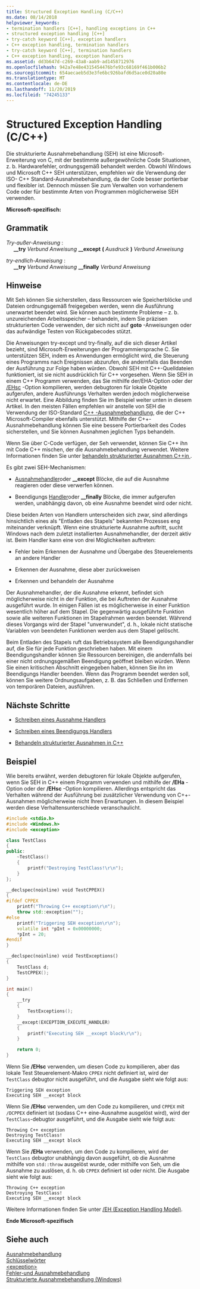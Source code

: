 ```yaml
---
title: Structured Exception Handling (C/C++)
ms.date: 08/14/2018
helpviewer_keywords:
- termination handlers [C++], handling exceptions in C++
- structured exception handling [C++]
- try-catch keyword [C++], exception handlers
- C++ exception handling, termination handlers
- try-catch keyword [C++], termination handlers
- C++ exception handling, exception handlers
ms.assetid: dd3b647d-c269-43a8-aab9-ad1458712976
ms.openlocfilehash: 942a7e48e4315454476bfe93c68169f461b006b2
ms.sourcegitcommit: 654aecaeb5d3e3fe6bc926bafd6d5ace0d20a80e
ms.translationtype: MT
ms.contentlocale: de-DE
ms.lasthandoff: 11/20/2019
ms.locfileid: "74245133"
---
```

# <a name="structured-exception-handling-cc"></a>Structured Exception Handling (C/C++)

Die strukturierte Ausnahmebehandlung (SEH) ist eine Microsoft-Erweiterung von C, mit der bestimmte außergewöhnliche Code Situationen, z. b. Hardwarefehler, ordnungsgemäß behandelt werden. Obwohl Windows und Microsoft C++ SEH unterstützen, empfehlen wir die Verwendung der ISO- C++ Standard-Ausnahmebehandlung, da der Code besser portierbar und flexibler ist. Dennoch müssen Sie zum Verwalten von vorhandenem Code oder für bestimmte Arten von Programmen möglicherweise SEH verwenden.

**Microsoft-spezifisch:**

## <a name="grammar"></a>Grammatik

*Try-außer-Anweisung* :<br/>
&nbsp;&nbsp;&nbsp;&nbsp; **__try** *Verbund Anweisung* **__except** **(** *Ausdruck* **)** *Verbund Anweisung*

*try-endlich-Anweisung* :<br/>
&nbsp;&nbsp;&nbsp;&nbsp; **__try** *Verbund Anweisung* **__finally** *Verbund Anweisung*

## <a name="remarks"></a>Hinweise

Mit Seh können Sie sicherstellen, dass Ressourcen wie Speicherblöcke und Dateien ordnungsgemäß freigegeben werden, wenn die Ausführung unerwartet beendet wird. Sie können auch bestimmte Probleme – z. b. unzureichenden Arbeitsspeicher – behandeln, indem Sie präzisen strukturierten Code verwenden, der sich nicht auf **goto** -Anweisungen oder das aufwändige Testen von Rückgabecodes stützt.

Die Anweisungen try-except und try-finally, auf die sich dieser Artikel bezieht, sind Microsoft-Erweiterungen der Programmiersprache C. Sie unterstützen SEH, indem es Anwendungen ermöglicht wird, die Steuerung eines Programms nach Ereignissen abzurufen, die andernfalls das Beenden der Ausführung zur Folge haben würden. Obwohl SEH mit C++-Quelldateien funktioniert, ist sie nicht ausdrücklich für C++ vorgesehen. Wenn Sie SEH in einem C++ Programm verwenden, das Sie mithilfe der/EHA-Option oder der [/EHsc](../build/reference/eh-exception-handling-model.md) -Option kompilieren, werden debugtoren für lokale Objekte aufgerufen, andere Ausführungs Verhalten werden jedoch möglicherweise nicht erwartet. Eine Abbildung finden Sie im Beispiel weiter unten in diesem Artikel. In den meisten Fällen empfehlen wir anstelle von SEH die Verwendung der ISO-Standard [ C++ -Ausnahmebehandlung](../cpp/try-throw-and-catch-statements-cpp.md), die der C++ Microsoft-Compiler ebenfalls unterstützt. Mithilfe der C++-Ausnahmebehandlung können Sie eine bessere Portierbarkeit des Codes sicherstellen, und Sie können Ausnahmen jeglichen Typs behandeln.

Wenn Sie über C-Code verfügen, der Seh verwendet, können Sie C++ ihn mit Code C++ mischen, der die Ausnahmebehandlung verwendet. Weitere Informationen finden Sie unter [behandeln strukturierter Ausnahmen C++in ](../cpp/exception-handling-differences.md).

Es gibt zwei SEH-Mechanismen:

- [Ausnahmehandler](../cpp/writing-an-exception-handler.md)oder **__except** Blöcke, die auf die Ausnahme reagieren oder diese verwerfen können.

- Beendigungs [Handler](../cpp/writing-a-termination-handler.md)oder **__finally** Blöcke, die immer aufgerufen werden, unabhängig davon, ob eine Ausnahme beendet wird oder nicht.

Diese beiden Arten von Handlern unterscheiden sich zwar, sind allerdings hinsichtlich eines als "Entladen des Stapels" bekannten Prozesses eng miteinander verknüpft. Wenn eine strukturierte Ausnahme auftritt, sucht Windows nach dem zuletzt installierten Ausnahmehandler, der derzeit aktiv ist. Beim Handler kann eine von drei Möglichkeiten auftreten:

- Fehler beim Erkennen der Ausnahme und Übergabe des Steuerelements an andere Handler

- Erkennen der Ausnahme, diese aber zurückweisen

- Erkennen und behandeln der Ausnahme

Der Ausnahmehandler, der die Ausnahme erkennt, befindet sich möglicherweise nicht in der Funktion, die bei Auftreten der Ausnahme ausgeführt wurde. In einigen Fällen ist es möglicherweise in einer Funktion wesentlich höher auf dem Stapel. Die gegenwärtig ausgeführte Funktion sowie alle weiteren Funktionen im Stapelrahmen werden beendet. Während dieses Vorgangs wird der Stapel "unverwundet", d. h., lokale nicht statische Variablen von beendeten Funktionen werden aus dem Stapel gelöscht.

Beim Entladen des Stapels ruft das Betriebssystem alle Beendigungshandler auf, die Sie für jede Funktion geschrieben haben. Mit einem Beendigungshandler können Sie Ressourcen bereinigen, die andernfalls bei einer nicht ordnungsgemäßen Beendigung geöffnet bleiben würden. Wenn Sie einen kritischen Abschnitt eingegeben haben, können Sie ihn im Beendigungs Handler beenden. Wenn das Programm beendet werden soll, können Sie weitere Ordnungsaufgaben, z. B. das Schließen und Entfernen von temporären Dateien, ausführen.

## <a name="next-steps"></a>Nächste Schritte

- [Schreiben eines Ausnahme Handlers](../cpp/writing-an-exception-handler.md)

- [Schreiben eines Beendigungs Handlers](../cpp/writing-a-termination-handler.md)

- [Behandeln strukturierter Ausnahmen in C++](../cpp/exception-handling-differences.md)

## <a name="example"></a>Beispiel

Wie bereits erwähnt, werden debugtoren für lokale Objekte aufgerufen, wenn Sie SEH in C++ einem Programm verwenden und mithilfe der **/EHa** -Option oder der **/EHsc** -Option kompilieren. Allerdings entspricht das Verhalten während der Ausführung bei zusätzlicher Verwendung von C++-Ausnahmen möglicherweise nicht Ihren Erwartungen. In diesem Beispiel werden diese Verhaltensunterschiede veranschaulicht.

```cpp
#include <stdio.h>
#include <Windows.h>
#include <exception>

class TestClass
{
public:
    ~TestClass()
    {
        printf("Destroying TestClass!\r\n");
    }
};

__declspec(noinline) void TestCPPEX()
{
#ifdef CPPEX
    printf("Throwing C++ exception\r\n");
    throw std::exception("");
#else
    printf("Triggering SEH exception\r\n");
    volatile int *pInt = 0x00000000;
    *pInt = 20;
#endif
}

__declspec(noinline) void TestExceptions()
{
    TestClass d;
    TestCPPEX();
}

int main()
{
    __try
    {
        TestExceptions();
    }
    __except(EXCEPTION_EXECUTE_HANDLER)
    {
        printf("Executing SEH __except block\r\n");
    }

    return 0;
}
```

Wenn Sie **/EHsc** verwenden, um diesen Code zu kompilieren, aber das lokale Test Steuerelement-Makro `CPPEX` nicht definiert ist, wird der `TestClass` debugtor nicht ausgeführt, und die Ausgabe sieht wie folgt aus:

```Output
Triggering SEH exception
Executing SEH __except block
```

Wenn Sie **/EHsc** verwenden, um den Code zu kompilieren, und `CPPEX` mit `/DCPPEX` definiert ist (sodass C++ eine-Ausnahme ausgelöst wird), wird der `TestClass`-debugtor ausgeführt, und die Ausgabe sieht wie folgt aus:

```Output
Throwing C++ exception
Destroying TestClass!
Executing SEH __except block
```

Wenn Sie **/EHa** verwenden, um den Code zu kompilieren, wird der `TestClass` debugtor unabhängig davon ausgeführt, ob die Ausnahme mithilfe von `std::throw` ausgelöst wurde, oder mithilfe von Seh, um die Ausnahme zu auslösen, d. h. ob `CPPEX` definiert ist oder nicht. Die Ausgabe sieht wie folgt aus:

```Output
Throwing C++ exception
Destroying TestClass!
Executing SEH __except block
```

Weitere Informationen finden Sie unter [/EH (Exception Handling Model)](../build/reference/eh-exception-handling-model.md).

**Ende Microsoft-spezifisch**

## <a name="see-also"></a>Siehe auch

[Ausnahmebehandlung](../cpp/exception-handling-in-visual-cpp.md)<br/>
[Schlüsselwörter](../cpp/keywords-cpp.md)<br/>
[\<exception>](../standard-library/exception.md)<br/>
[Fehler-und Ausnahmebehandlung](../cpp/errors-and-exception-handling-modern-cpp.md)<br/>
[Strukturierte Ausnahmebehandlung (Windows)](/windows/win32/debug/structured-exception-handling)
